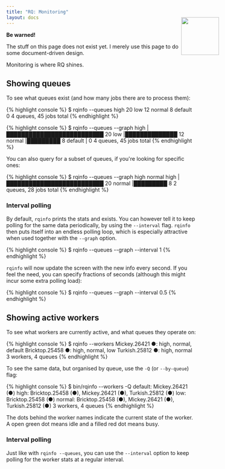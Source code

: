 ```yaml
---
title: "RQ: Monitoring"
layout: docs
---
```


<div class="warning">
    <img style="float: right; margin-right: -60px; margin-top: -38px; height: 100px;" src="http://a.dryicons.com/images/icon_sets/colorful_stickers_icons_set/png/256x256/warning.png" />
    <strong>Be warned!</strong>
    <p>The stuff on this page does not exist yet.  I merely use this page to do some document-driven design.</p>
</div>

Monitoring is where RQ shines.


## Showing queues

To see what queues exist (and how many jobs there are to process them):

{% highlight console %}
$ rqinfo --queues
high       20
low        12
normal     8
default    0
4 queues, 45 jobs total
{% endhighlight %}


{% highlight console %}
$ rqinfo --queues --graph
high       |██████████████████████████ 20
low        |██████████████ 12
normal     |█████████ 8
default    | 0
4 queues, 45 jobs total
{% endhighlight %}


You can also query for a subset of queues, if you're looking for specific ones:

{% highlight console %}
$ rqinfo --queues --graph high normal
high       |██████████████████████████ 20
normal     |█████████ 8
2 queues, 28 jobs total
{% endhighlight %}


### Interval polling

By default, `rqinfo` prints the stats and exists.  You can however tell it to
keep polling for the same data periodically, by using the `--interval` flag.
`rqinfo` then puts itself into an endless polling loop, which is especially
attractive when used together with the `--graph` option.

{% highlight console %}
$ rqinfo --queues --graph --interval 1
{% endhighlight %}

`rqinfo` will now update the screen with the new info every second.  If you
feel the need, you can specify fractions of seconds (although this might incur
some extra polling load):

{% highlight console %}
$ rqinfo --queues --graph --interval 0.5
{% endhighlight %}


## Showing active workers

To see what workers are currently active, and what queues they operate on:

{% highlight console %}
$ rqinfo --workers
Mickey.26421 ●: high, normal, default
Bricktop.25458 ●: high, normal, low
Turkish.25812 ●: high, normal
3 workers, 4 queues
{% endhighlight %}

To see the same data, but organised by queue, use the `-Q` (or `--by-queue`) flag:

{% highlight console %}
$ bin/rqinfo --workers -Q
default: Mickey.26421 (●)
high:    Bricktop.25458 (●), Mickey.26421 (●), Turkish.25812 (●)
low:     Bricktop.25458 (●)
normal:  Bricktop.25458 (●), Mickey.26421 (●), Turkish.25812 (●)
3 workers, 4 queues
{% endhighlight %}

The dots behind the worker names indicate the current state of the worker.
A open green dot means idle and a filled red dot means busy.


### Interval polling

Just like with `rqinfo --queues`, you can use the `--interval` option to keep
polling for the worker stats at a regular interval.

